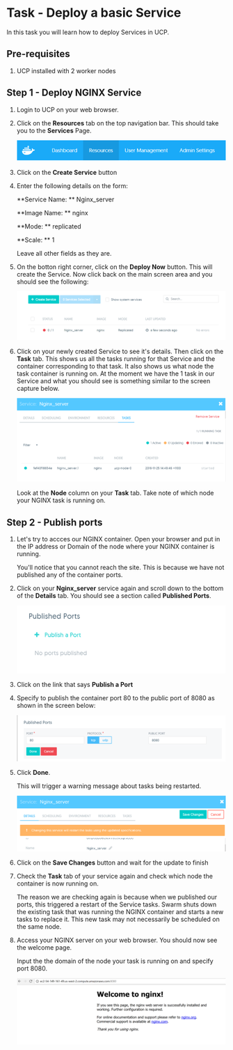 # Task - Deploy a basic Service

In this task you will learn how to deploy Services in UCP.

## Pre-requisites
1. UCP installed with 2 worker nodes

## Step 1 - Deploy NGINX Service

1. Login to UCP on your web browser. 
2. Click on the **Resources** tab on the top navigation bar. This should take you to the **Services** Page.

   ![](images/DEOPS-ucp_nav_bar.png)
   
3. Click on the **Create Service** button
4. Enter the following details on the form:

   **Service Name: ** Nginx_server
   
   **Image Name: ** nginx
   
   **Mode: ** replicated
   
   **Scale: ** 1
   
   Leave all other fields as they are.
   
5. On the botton right corner, click on the **Deploy Now** button. This will create the Service. Now click back on the main screen area and you should see the following:

   ![](images/DEOPS-view_services.png)
   
6. Click on your newly created Service to see it's details. Then click on the **Task** tab. This shows us all the tasks running for that Service and the container corresponding
   to that task. It also shows us what node the task container is running on. At the moment we have the 1 task in our Service and what you should see is something similar 
   to the screen capture below.

   ![](images/DEOPS-service_tasks.png)
   
   Look at the **Node** column on your **Task** tab. Take note of which node your NGINX task is running on.

## Step 2 - Publish ports

1. Let's try to accces our NGINX container. Open your browser and put in the IP address or Domain of the node where your NGINX container is running.

   You'll notice that you cannot reach the site. This is because we have not published any of the container ports.
   
2. Click on your **Nginx_server** service again and scroll down to the bottom of the **Details** tab. You should see a section called **Published Ports**.

   ![](images/DEOPS-published_ports.png)
   
3. Click on the link that says **Publish a Port**
4. Specify to publish the container port 80 to the public port of 8080 as shown in the screen below:

   ![](images/DEOPS-published_ports_2.png)

5. Click **Done**.

   This will trigger a warning message about tasks being restarted.
   
   ![](images/DEOPS-service_save_changes.png)
   
6. Click on the **Save Changes** button and wait for the update to finish

7. Check the **Task** tab of your service again and check which node the container is now running on. 

   The reason we are checking again is because when we published our ports, this triggered a restart of the Service tasks. Swarm shuts down the existing task that was 
   running the NGINX container and starts a new tasks to replace it. This new task may not necessarily be scheduled on the same node. 
   
8. Access your NGINX server on your web browser. You should now see the welcome page.

   Input the the domain of the node your task is running on and specify port 8080.
   
   ![](images/DEOPS-nginx_welcome.png)
   
   